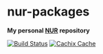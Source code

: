 # nur-packages

**My personal [NUR](https://github.com/nix-community/NUR) repository**

[![Build Status](https://travis-ci.com/Gerschtli/nur-packages.svg?branch=master)](https://travis-ci.com/Gerschtli/nur-packages)
[![Cachix Cache](https://img.shields.io/badge/cachix-gerschtli-blue.svg)](https://gerschtli.cachix.org)

